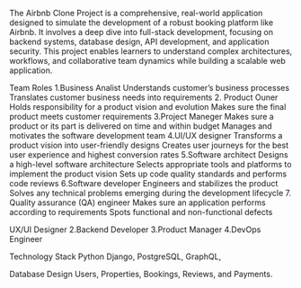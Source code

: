 The Airbnb Clone Project is a comprehensive, real-world application designed to simulate the development of a robust booking platform like Airbnb. It involves a deep dive into full-stack development, focusing on backend systems, database design, API development, and application security. This project enables learners to understand complex architectures, workflows, and collaborative team dynamics while building a scalable web application.

Team Roles
1.Business Analist 
Understands customer’s business processes
Translates customer business needs into requirements
2. Product Ouner
Holds responsibility for a product vision and evolution
Makes sure the final product meets customer requirements
3.Project Maneger
Makes sure a product or its part is delivered on time and within budget
Manages and motivates the software development team
4.UI/UX designer
Transforms a product vision into user-friendly designs
Creates user journeys for the best user experience and highest conversion rates
5.Software architect
Designs a high-level software architecture
Selects appropriate tools and platforms to implement the product vision
Sets up code quality standards and performs code reviews
6.Software developer
Engineers and stabilizes the product 
Solves any technical problems emerging during the development lifecycle
7. Quality assurance (QA) engineer
Makes sure an application performs according to requirements
Spots functional and non-functional defects

UX/UI Designer
2.Backend Developer
3.Product Manager
4.DevOps Engineer

Technology Stack
Python
Django, 
PostgreSQL,
GraphQL,

Database Design
Users, Properties, Bookings, Reviews, and Payments.

